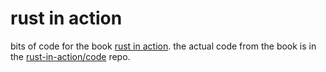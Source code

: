 # rust in action

bits of code for the book [rust in action](https://www.manning.com/books/rust-in-action). the actual code from the book is in the [rust-in-action/code](https://github.com/rust-in-action/code) repo.
